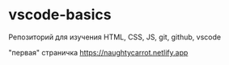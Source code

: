 # vscode-basics
Репозиторий для изучения HTML, CSS, JS, git, github, vscode

"первая" страничка https://naughtycarrot.netlify.app
